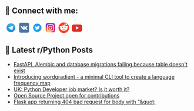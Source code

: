 ## 🔎 Connect with me:
[<img src="https://github.com/bullbesh/bullbesh/blob/main/images/Telegram.png" width="32" height="32" />](https://t.me/bullbesh)
[<img src="https://github.com/bullbesh/bullbesh/blob/main/images/VK.png" width="32" height="32" />](https://vk.com/bullbesh)
[<img src="https://github.com/bullbesh/bullbesh/blob/main/images/Twitter.png" width="32" height="32" />](https://twitter.com/bullbesh1)
[<img src="https://github.com/bullbesh/bullbesh/blob/main/images/Instagram.png" width="32" height="32" />](https://www.instagram.com/bullbesh)
[<img src="https://github.com/bullbesh/bullbesh/blob/main/images/Reddit.png" width="32" height="32" />](https://www.reddit.com/user/bullbesh)
[<img src="https://github.com/bullbesh/bullbesh/blob/main/images/YouTube.png" width="32" height="32" />](https://www.youtube.com/channel/UCtfjRs6uzgq5mfm8S06WTcg)

## 📕 Latest r/Python Posts
<!-- BLOG-POST-LIST:START -->
- [FastAPI, Alembic and database migrations failing because table doesn&#39;t exist](https://www.reddit.com/r/Python/comments/1gox7v3/fastapi_alembic_and_database_migrations_failing/)
- [Introducing wordgradient - a minimal CLI tool to create a language frequency map](https://www.reddit.com/r/Python/comments/1gosu3p/introducing_wordgradient_a_minimal_cli_tool_to/)
- [UK: Python Developer job market? Is it worth it?](https://www.reddit.com/r/Python/comments/1gos2hg/uk_python_developer_job_market_is_it_worth_it/)
- [Open Source Project open for contributions](https://www.reddit.com/r/Python/comments/1gop6oh/open_source_project_open_for_contributions/)
- [Flask app returning 404 bad request for body with &quot;\&quot;](https://www.reddit.com/r/Python/comments/1gojsdp/flask_app_returning_404_bad_request_for_body_with/)
<!-- BLOG-POST-LIST:END -->

